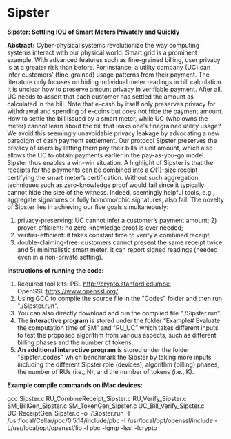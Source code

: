# Sipster
**Sipster: Settling IOU of Smart Meters Privately and Quickly**


**Abstract:**
Cyber-physical systems revolutionize the way computing systems
interact with our physical world. Smart grid is a prominent example.
With advanced features such as fine-grained billing, user privacy
is at a greater risk than before. For instance, a utility company
(UC) can infer customers’ (fine-grained) usage patterns from their
payment. The literature only focuses on hiding individual meter
readings in bill calculation. It is unclear how to preserve amount
privacy in verifiable payment. After all, UC needs to assert that
each customer has settled the amount as calculated in the bill. Note
that e-cash by itself only preserves privacy for withdrawal and
spending of e-coins but does not hide the payment amount.
How to settle the bill issued by a smart meter, while UC (who
owns the meter) cannot learn about the bill that leaks one’s finegrained
utility usage?We avoid this seemingly unavoidable privacy
leakage by advocating a new paradigm of cash payment settlement.
Our protocol Sipster preserves the privacy of users by letting them
pay their bills in unit amount, which also allows the UC to obtain
payments earlier in the pay-as-you-go model. Sipster thus enables a
win-win situation. A highlight of Sipster is that the receipts for the
payments can be combined into a 𝑂(1)-size receipt certifying the
smart meter’s certification. Without such aggregation, techniques
such as zero-knowledge proof would fail since it typically cannot
hide the size of the witness. Indeed, seemingly helpful tools, e.g.,
aggregate signatures or fully homomorphic signatures, also fail.
The novelty of Sipster lies in achieving our five goals simultaneously:
1) privacy-preserving: UC cannot infer a customer’s payment
amount; 2) prover-efficient: no zero-knowledge proof is ever needed;
3) verifier-efficient: it takes constant time to verify a combined receipt;
4) double-claiming-free: customers cannot present the same
receipt twice; and 5) minimalistic smart meter: it can report signed
readings (needed even in a non-private setting).

**Instructions of running the code:**
1. Required tool kits: PBL http://crypto.stanford.edu/pbc, OpenSSL:https://www.openssl.org/
2. Using GCC to complie the source file in the "Codes" folder and then run "./Sipster.run".
3. You can also directly download and run the complied file "./Sipster.run".
4. The **interactive program** is stored under the folder “Example# Evaluate the computation time of SM” and “RU_UC” which takes different inputs to test the proposed algorithm from various aspects, such as different billing phases and the number of tokens. 
5. **An additional interactive program** is stored under the folder "Sipster_codes" which benchmark the Sipster by taking more inputs including the different Sipster role (devices), algorithm (billing) phases, the number of RUs (i.e., N), and the number of tokens (i.e., K). 

**Example compile commands on iMac devices:**

gcc  Sipster.c RU_CombineReceipt_Sipster.c RU_Verify_Sipster.c SM_BillGen_Sipster.c SM_TokenGen_Sipster.c UC_Bill_Verify_Sipster.c UC_ReceiptGen_Sipster.c -o ./Sipster.run -I /usr/local/Cellar/pbc/0.5.14/include/pbc -I /usr/local/opt/openssl/include -L/usr/local/opt/openssl/lib  -l pbc -lgmp -lssl -lcrypto 
